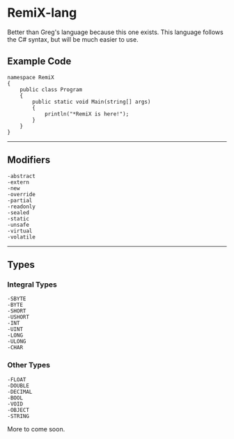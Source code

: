 # RemiX-lang
Better than Greg's language because this one exists.
This language follows the C# syntax, but will be much easier to use.
## Example Code
```
namespace RemiX
{
    public class Program
    {
        public static void Main(string[] args)
        {
            println("*RemiX is here!");
        }
    }
}
```
***
## Modifiers
 	-abstract
  	-extern
  	-new
  	-override
  	-partial
  	-readonly
  	-sealed
  	-static
  	-unsafe
  	-virtual
    -volatile
*** 
## Types
### Integral Types
    -SBYTE
    -BYTE 
    -SHORT 
    -USHORT 
    -INT 
    -UINT 
    -LONG 
    -ULONG 
    -CHAR
    
### Other Types
    -FLOAT 
    -DOUBLE 
    -DECIMAL 
    -BOOL 
    -VOID 
    -OBJECT 
    -STRING 



More to come soon.
